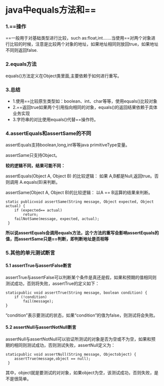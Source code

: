 # java中equals方法和==

### 1.==操作
==一般用于对基础类型进行比较，such as:float,int.......当使用==对两个对象进行比较的时候，注意是比较两个对象的地址，如果地址相同则放回true，如果地址不同则返回false.

### 2.equals方法
equals()方法定义在Object类里面,主要依赖于如何进行重写。

### 3.总结
* 1.使用==比较原生类型如：boolean、int、char等等，使用equals()比较对象
* 2.==返回true如果两个引用指向相同的对象，equals()的返回结果依赖于具体业务实现
* 3.字符串的对比使用equals()代替==操作符。

### 4.assertEquals和assertSame的不同
assertEquals支持boolean,long,int等等java primitiveType变量。

assertSame只支持Object。

**较的逻辑不同，结果可能不同：**

assertEquals(Object A,  Object B) 的比较逻辑：
如果 A,B都是Null,返回true。否则调用 A.equals(B)来判断。

assertSame(Object A, Object B)的比较逻辑：
以A == B运算的结果来判断。
```
static publicvoid assertSame(String message, Object expected, Object actual) {  
    if (expected== actual)   
        return;   
    failNotSame(message, expected, actual);  
 }
```

**所以说assertEquals会调用equals方法，这个方法的重写会影响assertEquals的值，而assertSame只是==判断，即判断地址是否相等**

### 5.其他的单元测试断言
#### 5.1 assertTrue与assertFalse断言
assertTrue与assertFalse可以判断某个条件是真还是假，如果和预期的值相同则测试成功，否则将失败，assertTrue的定义如下：
```
staticpublic void assertTrue(String message, boolean condition) {  
    if (!condition)   
        fail(message);   
}  
```
“condition”表示要测试的状态，如果“condition”的值为false，则测试将会失败。
#### 5.2 assertNull与assertNotNull断言
assertNull与assertNotNull可以验证所测试的对象是否为空或不为空，如果和预期的相同则测试成功，否则测试失败，assertNull定义为：
```
staticpublic void assertNull(String message, Objectobject) {   
    assertTrue(message,object == null);  
 }
```
其中，object就是要测试的对对象，如果object为空，该测试成功，否则失败，是不是很简单。
